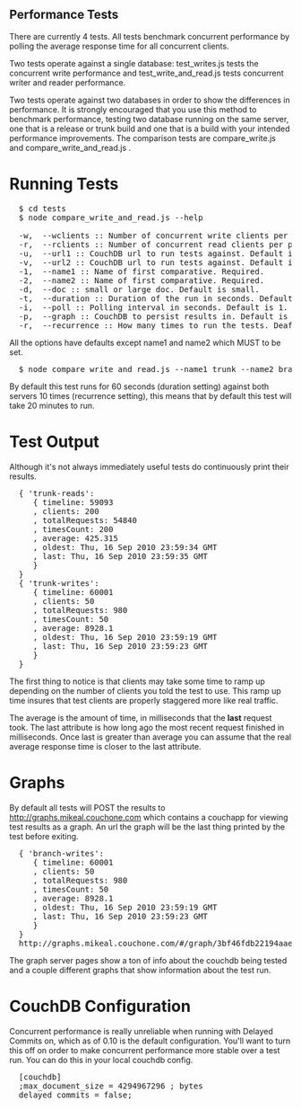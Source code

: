 ## Performance Tests

There are currently 4 tests. All tests benchmark concurrent performance by polling the average response time for all concurrent clients.

Two tests operate against a single database: test_writes.js tests the concurrent write performance and test_write_and_read.js tests concurrent writer and reader performance.

Two tests operate against two databases in order to show the differences in performance. It is strongly encouraged that you use this method to benchmark performance, testing two database running on the same server, one that is a release or trunk build and one that is a build with your intended performance improvements. The comparison tests are compare_write.js and compare_write_and_read.js .

# Running Tests

<pre>
  $ cd tests
  $ node compare_write_and_read.js --help
  
  -w,  --wclients :: Number of concurrent write clients per process. Default is 50.
  -r,  --rclients :: Number of concurrent read clients per process. Default is 200.
  -u,  --url1 :: CouchDB url to run tests against. Default is http://localhost:5984
  -v,  --url2 :: CouchDB url to run tests against. Default is http://localhost:5985
  -1,  --name1 :: Name of first comparative. Required.
  -2,  --name2 :: Name of first comparative. Required.
  -d,  --doc :: small or large doc. Default is small.
  -t,  --duration :: Duration of the run in seconds. Default is 60.
  -i,  --poll :: Polling interval in seconds. Default is 1.
  -p,  --graph :: CouchDB to persist results in. Default is http://mikeal.couchone.com/graphs
  -r,  --recurrence :: How many times to run the tests. Deafult is 10.
</pre>
  
All the options have defaults except name1 and name2 which MUST to be set.

<pre>
  $ node compare_write_and_read.js --name1 trunk --name2 branch
</pre>

By default this test runs for 60 seconds (duration setting) against both servers 10 times (recurrence setting), this  means that by default this test will take 20 minutes to run.

# Test Output

Although it's not always immediately useful tests do continuously print their results. 

<pre>
  { 'trunk-reads': 
     { timeline: 59093
     , clients: 200
     , totalRequests: 54840
     , timesCount: 200
     , average: 425.315
     , oldest: Thu, 16 Sep 2010 23:59:34 GMT
     , last: Thu, 16 Sep 2010 23:59:35 GMT
     }
  }
  { 'trunk-writes': 
     { timeline: 60001
     , clients: 50
     , totalRequests: 980
     , timesCount: 50
     , average: 8928.1
     , oldest: Thu, 16 Sep 2010 23:59:19 GMT
     , last: Thu, 16 Sep 2010 23:59:23 GMT
     }
  }
</pre>

The first thing to notice is that clients may take some time to ramp up depending on the number of clients you told the test to use. This ramp up time insures that test clients are properly staggered more like real traffic.

The average is the amount of time, in milliseconds that the **last** request took. The last attribute is how long ago the most recent request finished in milliseconds. Once last is greater than average you can assume that the real average response time is closer to the last attribute.

# Graphs

By default all tests will POST the results to http://graphs.mikeal.couchone.com which contains a couchapp for viewing test results as a graph. An url the graph will be the last thing printed by the test before exiting.

<pre>
  { 'branch-writes': 
     { timeline: 60001
     , clients: 50
     , totalRequests: 980
     , timesCount: 50
     , average: 8928.1
     , oldest: Thu, 16 Sep 2010 23:59:19 GMT
     , last: Thu, 16 Sep 2010 23:59:23 GMT
     }
  }
  http://graphs.mikeal.couchone.com/#/graph/3bf46fdb22194aaefd6aa47f460333e2
</pre>

The graph server pages show a ton of info about the couchdb being tested and a couple different graphs that show information about the test run.

# CouchDB Configuration

Concurrent performance is really unreliable when running with Delayed Commits on, which as of 0.10 is the default configuration. You'll want to turn this off on order to make concurrent performance more stable over a test run. You can do this in your local couchdb config.

<pre>
  [couchdb]
  ;max_document_size = 4294967296 ; bytes
  delayed_commits = false;
</pre>
